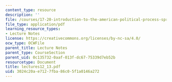 ```yaml
---
content_type: resource
description: ''
file: /courses/17-20-introduction-to-the-american-political-process-spring-2004/3024c20ae7127fba86c05f1a0146a272_lectures12_13.pdf
file_type: application/pdf
learning_resource_types:
- Lecture Notes
license: https://creativecommons.org/licenses/by-nc-sa/4.0/
ocw_type: OCWFile
parent_title: Lecture Notes
parent_type: CourseSection
parent_uid: 0c135732-0aaf-013f-dc67-75339d7eb52b
resourcetype: Document
title: lectures12_13.pdf
uid: 3024c20a-e712-7fba-86c0-5f1a0146a272
---
```

